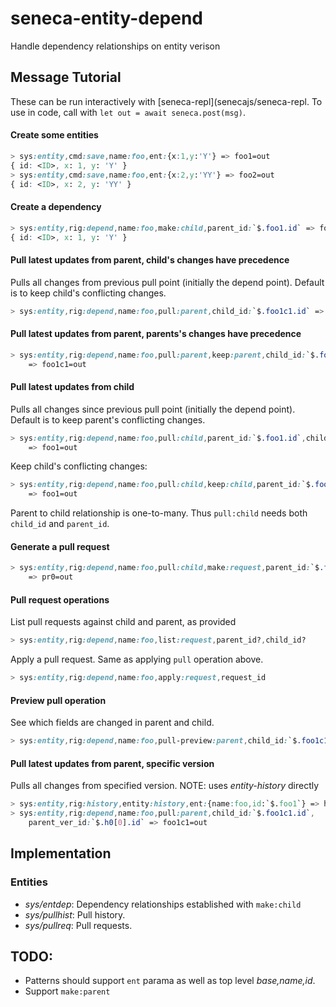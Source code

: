 # seneca-entity-depend
Handle dependency relationships on entity verison





## Message Tutorial

These can be run interactively with [seneca-repl](senecajs/seneca-repl. 
To use in code, call with `let out = await seneca.post(msg)`.


#### Create some entities
```css
> sys:entity,cmd:save,name:foo,ent:{x:1,y:'Y'} => foo1=out
{ id: <ID>, x: 1, y: 'Y' }
> sys:entity,cmd:save,name:foo,ent:{x:2,y:'YY'} => foo2=out
{ id: <ID>, x: 2, y: 'YY' }
```

#### Create a dependency
```css
> sys:entity,rig:depend,name:foo,make:child,parent_id:`$.foo1.id` => foo1c1=out
{ id: <ID>, x: 1, y: 'Y' }
```

#### Pull latest updates from parent, child's changes have precedence

Pulls all changes from previous pull point (initially the depend point).
Default is to keep child's conflicting changes.

```css
> sys:entity,rig:depend,name:foo,pull:parent,child_id:`$.foo1c1.id` => foo1c1=out
```

#### Pull latest updates from parent, parents's changes have precedence
```css
> sys:entity,rig:depend,name:foo,pull:parent,keep:parent,child_id:`$.foo1c1.id` 
    => foo1c1=out
```

#### Pull latest updates from child

Pulls all changes since previous pull point (initially the depend point).
Default is to keep parent's conflicting changes.

```css
> sys:entity,rig:depend,name:foo,pull:child,parent_id:`$.foo1.id`,child_id:`$.foo1c1.id` 
    => foo1=out
```

Keep child's conflicting changes:
```css
> sys:entity,rig:depend,name:foo,pull:child,keep:child,parent_id:`$.foo1.id`,child_id:`$.foo1c1.id` 
    => foo1=out
```

Parent to child relationship is one-to-many. Thus `pull:child` needs both 
`child_id` and `parent_id`.


#### Generate a pull request

```css
> sys:entity,rig:depend,name:foo,pull:child,make:request,parent_id:`$.foo1.id`,child_id:`$.foo1c1.id` 
    => pr0=out
```

#### Pull request operations

List pull requests against child and parent, as provided
```css
> sys:entity,rig:depend,name:foo,list:request,parent_id?,child_id?
```

Apply a pull request. Same as applying `pull` operation above.
```css
> sys:entity,rig:depend,name:foo,apply:request,request_id
```

#### Preview pull operation

See which fields are changed in parent and child.
```css
> sys:entity,rig:depend,name:foo,pull-preview:parent,child_id:`$.foo1c1.id` => preview1=out
```

#### Pull latest updates from parent, specific version

Pulls all changes from specified version. NOTE: uses _entity-history_ directly

```css
> sys:entity,rig:history,entity:history,ent:{name:foo,id:`$.foo1`} => h0=out.items
> sys:entity,rig:depend,name:foo,pull:parent,child_id:`$.foo1c1.id`,
    parent_ver_id:`$.h0[0].id` => foo1c1=out
```


## Implementation

### Entities

* _sys/entdep_: Dependency relationships established with `make:child`
* _sys/pullhist_: Pull history.
* _sys/pullreq_: Pull requests.


## TODO:

* Patterns should support `ent` parama as well as top level _base,name,id_.
* Support `make:parent`




